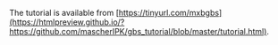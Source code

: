The tutorial is available from
[https://tinyurl.com/mxbgbs](https://htmlpreview.github.io/?https://github.com/mascherIPK/gbs_tutorial/blob/master/tutorial.html).
